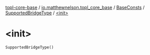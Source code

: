 [topl-core-base](../../../index.md) / [io.matthewnelson.topl_core_base](../../index.md) / [BaseConsts](../index.md) / [SupportedBridgeType](index.md) / [&lt;init&gt;](./-init-.md)

# &lt;init&gt;

`SupportedBridgeType()`